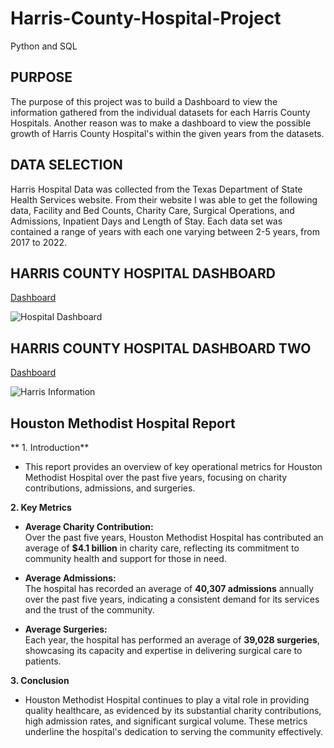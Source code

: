 # Harris-County-Hospital-Project
Python and SQL

## PURPOSE
The purpose of this project was to build a Dashboard to view the information gathered from the individual datasets for each Harris County Hospitals. Another reason was to make a dashboard to view the possible growth of Harris County Hospital's within the given years from the datasets.

## DATA SELECTION
Harris Hospital Data was collected from the Texas Department of State Health Services website. From their website I was able to get the following data, Facility and Bed Counts, Charity Care, Surgical Operations, and Admissions, Inpatient Days and Length of Stay. Each data set was contained a range of years with each one varying between 2-5 years, from 2017 to 2022.

## HARRIS COUNTY HOSPITAL DASHBOARD
[Dashboard](https://public.tableau.com/app/profile/agustin.garcia3499/viz/HarrisHospitals/HospitalDashboard)

![Hospital Dashboard](https://github.com/user-attachments/assets/95be0bab-7ad2-42b0-b225-3166323675aa)


## HARRIS COUNTY HOSPITAL DASHBOARD TWO
[Dashboard](https://public.tableau.com/app/profile/agustin.garcia3499/viz/HarrisCountyHospitalInfo/HarrisInformation)

![Harris Information](https://github.com/user-attachments/assets/9b0dcf03-8b22-415d-bb3c-5e5bf1591a32)

## Houston Methodist Hospital Report

** 1. Introduction**
   - This report provides an overview of key operational metrics for Houston Methodist Hospital over the past five years, focusing on charity contributions, admissions, and surgeries.

**2. Key Metrics**

   - **Average Charity Contribution:**  
     Over the past five years, Houston Methodist Hospital has contributed an average of **$4.1 billion** in charity care, reflecting its commitment to community health and support for those in need.

   - **Average Admissions:**  
     The hospital has recorded an average of **40,307 admissions** annually over the past five years, indicating a consistent demand for its services and the trust of the community.

   - **Average Surgeries:**  
     Each year, the hospital has performed an average of **39,028 surgeries**, showcasing its capacity and expertise in delivering surgical care to patients.

**3. Conclusion**
   - Houston Methodist Hospital continues to play a vital role in providing quality healthcare, as evidenced by its substantial charity contributions, high admission rates, and significant surgical volume. These metrics underline the hospital's dedication to serving the community effectively.
